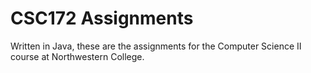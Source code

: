 # CSC172 Assignments

Written in Java, these are the assignments for the Computer Science II course at Northwestern College.
